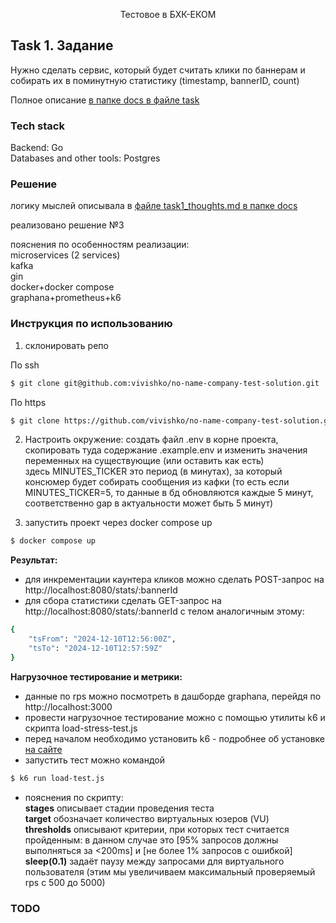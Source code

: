 <p align="center">
  Тестовое в БХК-ЕКОМ
</p>

## Task 1. Задание

Нужно сделать сервис, который будет считать клики по баннерам и собирать их в поминутную статистику (timestamp, bannerID, count)

Полное описание [в папке docs в файле task](/docs/tasks_description.md#задача-1-счетчик-кликов)

### Tech stack

Backend: Go </br>
Databases and other tools: Postgres

### Решение

логику мыслей описывала в [файле task1_thoughts.md в папке docs](/docs/task1_thoughts.md)

реализовано решение №3

пояснения по особенностям реализации:</br>
microservices (2 services)</br>
kafka</br>
gin</br>
docker+docker compose</br>
graphana+prometheus+k6</br>

### Инструкция по использованию

1. склонировать репо

По ssh

```bash
$ git clone git@github.com:vivishko/no-name-company-test-solution.git
```

По https

```bash
$ git clone https://github.com/vivishko/no-name-company-test-solution.git
```

2. Настроить окружение: создать файл .env в корне проекта, скопировать туда содержание .example.env и изменить значения переменных на существующие (или оставить как есть)</br>
   здесь MINUTES_TICKER это период (в минутах), за который консюмер будет собирать сообщения из кафки (то есть если MINUTES_TICKER=5, то данные в бд обновляются каждые 5 минут, соответственно gap в актуальности может быть 5 минут)

3. запустить проект через docker compose up

```bash
$ docker compose up
```

**Результат:**

- для инкрементации каунтера кликов можно сделать POST-запрос на http://localhost:8080/stats/:bannerId
- для сбора статистики сделать GET-запрос на http://localhost:8080/stats/:bannerId с телом аналогичным этому:

```bash
{
    "tsFrom": "2024-12-10T12:56:00Z",
    "tsTo": "2024-12-10T12:57:59Z"
}
```

**Нагрузочное тестирование и метрики:**

- данные по rps можно посмотреть в дашборде graphana, перейдя по http://localhost:3000
- провести нагрузочное тестирование можно с помощью утилиты k6 и скрипта load-stress-test.js
- перед началом необходимо установить k6 - подробнее об установке [на сайте](https://grafana.com/docs/k6/latest/set-up/install-k6/) </br>
- запустить тест можно командой

```bash
$ k6 run load-test.js
```

- пояснения по скрипту: </br>
  **stages** описывает стадии проведения теста </br>
  **target** обозначает количество виртуальных юзеров (VU) </br>
  **thresholds** описывают критерии, при которых тест считается пройденным: в данном случае это [95% запросов должны выполняться за <200ms] и [не более 1% запросов с ошибкой] </br>
  **sleep(0.1)** задаёт паузу между запросами для виртуального пользователя (этим мы увеличиваем максимальный проверяемый rps с 500 до 5000)

### TODO
